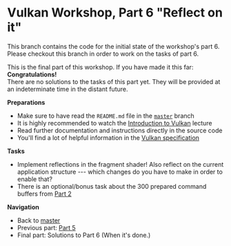 # Vulkan Workshop, Part 6 "Reflect on it"

This branch contains the code for the initial state of the workshop's part 6.     
Please checkout this branch in order to work on the tasks of part 6.    

This is the final part of this workshop. If you have made it this far: **Congratulations!**    
There are no solutions to the tasks of this part yet. They will be provided at an indeterminate time in the distant future.

**Preparations** 
* Make sure to have read the `README.md` file in the [`master`](https://github.com/cg-tuwien/VulkanWorkshop) branch
* It is highly recommended to watch the [Introduction to Vulkan](https://youtu.be/ZWV6zvKe9Hc) lecture 
* Read further documentation and instructions directly in the source code
* You'll find a lot of helpful information in the [Vulkan specification](https://www.khronos.org/registry/vulkan/specs/1.2-extensions/html/vkspec.html)

**Tasks**
* Implement reflections in the fragment shader! Also reflect on the current application structure --- which changes do you have to make in order to enable that?
* There is an optional/bonus task about the 300 prepared command buffers from [Part 2](https://github.com/cg-tuwien/VulkanWorkshop/tree/part2)

**Navigation**
* Back to [master](https://github.com/cg-tuwien/VulkanWorkshop)
* Previous part: [Part 5](https://github.com/cg-tuwien/VulkanWorkshop/tree/part5)
* Final part: Solutions to Part 6 (When it's done.)

